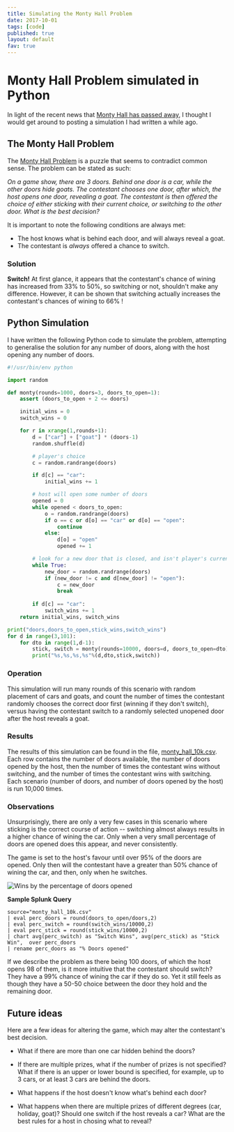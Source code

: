 ```yaml
---
title: Simulating the Monty Hall Problem
date: 2017-10-01
tags: [code]
published: true
layout: default
fav: true
---
```


# Monty Hall Problem simulated in Python

In light of the recent news that [Monty Hall has passed
away](http://www.reuters.com/article/us-people-montyhall/lets-make-a-deal-host-monty-hall-dead-at-96-idUSKCN1C60U0),
I thought I would get around to posting a simulation I had written a while ago.

## The Monty Hall Problem

The [Monty Hall Problem](https://en.wikipedia.org/wiki/Monty_Hall_problem) is a puzzle that seems to contradict common sense. The problem can be stated as such:

*On a game show, there are 3 doors. Behind one door is a car, while the other doors hide goats. The contestant chooses one door, after which, the host opens one door, revealing a goat. The contestant is then offered the choice of either sticking with their current choice, or switching to the other door. What is the best decision?*

It is important to note the following conditions are always met:

* The host knows what is behind each door, and will always reveal a goat.
* The contestant is *always* offered a chance to switch.

### Solution

**Switch!** At first glance, it appears that the contestant's chance of wining has increased from 33% to 50%, so switching or not, shouldn't make any difference. However, it can be shown that switching actually increases the contestant's chances of wining to 66% !


## Python Simulation

I have written the following Python code to simulate the problem, attempting to
generalise the solution for any number of doors, along with the host opening
any number of doors. 

```python
#!/usr/bin/env python

import random

def monty(rounds=1000, doors=3, doors_to_open=1):
    assert (doors_to_open + 2 <= doors)

    initial_wins = 0
    switch_wins = 0

    for r in xrange(1,rounds+1):
        d = ["car"] + ["goat"] * (doors-1)
        random.shuffle(d)

        # player's choice
        c = random.randrange(doors)

        if d[c] == "car":
            initial_wins += 1

        # host will open some number of doors
        opened = 0
        while opened < doors_to_open:
            o = random.randrange(doors)
            if o == c or d[o] == "car" or d[o] == "open":
                continue
            else:
                d[o] = "open"
                opened += 1

        # look for a new door that is closed, and isn't player's current pick
        while True:
            new_door = random.randrange(doors)
            if (new_door != c and d[new_door] != "open"):
                c = new_door
                break
        
        if d[c] == "car":
            switch_wins += 1
    return initial_wins, switch_wins

print("doors,doors_to_open,stick_wins,switch_wins")
for d in range(3,101):
    for dto in range(1,d-1):
        stick, switch = monty(rounds=10000, doors=d, doors_to_open=dto)
        print("%s,%s,%s,%s"%(d,dto,stick,switch))

```

### Operation

This simulation will run many rounds of this scenario with random placement of
cars and goats, and count the number of times the contestant randomly chooses
the correct door first (winning if they don't switch), versus having the
contestant switch to a randomly selected unopened door after the host reveals a
goat. 

### Results

The results of this simulation can be found in the file,
[monty_hall_10k.csv](/monty_hall_10k.csv). Each row contains the number of doors
available, the number of doors opened by the host, then the number of times the
contestant wins without switching, and the number of times the contestant wins
with switching. Each scenario (number of doors, and number of doors opened by
the host) is run 10,000 times.

### Observations

Unsurprisingly, there are only a very few cases in this scenario where sticking
is the correct course of action -- switching almost always results in a higher
chance of wining the car. Only when a very small percentage of doors are opened
does this appear, and never consistently.


The game is set to the host's favour until over 95% of the doors are opened.
Only then will the contestant have a greater than 50% chance of wining the car,
and then, only when he switches.

![Wins by the percentage of doors opened](/img/monty_hall_wins_by_percentage_doors_opened.png)

**Sample Splunk Query**
```
source="monty_hall_10k.csv"
| eval perc_doors = round(doors_to_open/doors,2) 
| eval perc_switch = round(switch_wins/10000,2) 
| eval perc_stick = round(stick_wins/10000,2)
| chart avg(perc_switch) as "Switch Wins", avg(perc_stick) as "Stick Win",  over perc_doors
| rename perc_doors as "% Doors opened"
```

If we describe the problem as there being 100 doors, of which the host opens 98
of them, is it more intuitive that the contestant should switch? They have a
99% chance of wining the car if they do so. Yet it still feels as though they
have a 50-50 choice between the door they hold and the remaining door.


## Future ideas

Here are a few ideas for altering the game, which may alter the contestant's best decision.

* What if there are more than one car hidden behind the doors?

* If there are multiple prizes, what if the number of prizes is not specified? What if there is an upper or lower bound is specified, for example, up to 3 cars, or at least 3 cars are behind the doors.

* What happens if the host doesn't know what's behind each door?

* What happens when there are multiple prizes of different degrees (car, holiday, goat)? Should one switch if the host reveals a car? What are the best rules for a host in chosing what to reveal?

